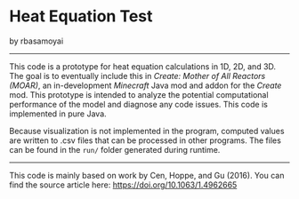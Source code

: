 # Heat Equation Test
by rbasamoyai

---

This code is a prototype for heat equation calculations in 1D, 2D, and 3D.
The goal is to eventually include this in *Create: Mother of All Reactors (MOAR)*,
an in-development *Minecraft* Java mod and addon for the *Create* mod. This
prototype is intended to analyze the potential computational performance of
the model and diagnose any code issues. This code is implemented in pure Java.

Because visualization is not implemented in the program, computed values are
written to .csv files that can be processed in other programs. The files can
be found in the `run/` folder generated during runtime.

---

This code is mainly based on work by Cen, Hoppe, and Gu (2016). You can find the
source article here: https://doi.org/10.1063/1.4962665